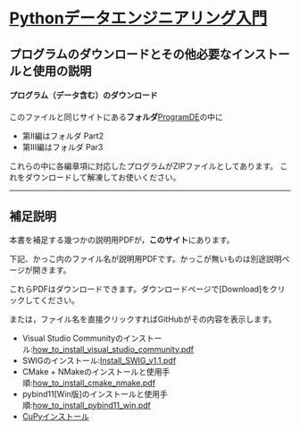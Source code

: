 # [Pythonデータエンジニアリング入門](https://www.ohmsha.co.jp/book/9784274225345/)
## プログラムのダウンロードとその他必要なインストールと使用の説明

#### プログラム（データ含む）のダウンロード
このファイルと同じサイトにある**フォルダ**[ProgramDE](./ProgramDE)の中に
- 第II編はフォルダ Part2
- 第III編はフォルダ Par3

これらの中に各編章項に対応したプログラムがZIPファイルとしてあります。
これをダウンロードして解凍してお使いください。

-----------------------------------------------------------------------------
## 補足説明


本書を補足する幾つかの説明用PDFが，**このサイト**にあります。

下記、かっこ内のファイル名が説明用PDFです。かっこが無いものは別途説明ページが開きます。

これらPDFはダウンロードできます。ダウンロードページで[Download]をクリックしてください。

または，ファイル名を直接クリックすればGitHubがその内容を表示します。

- Visual Studio Communityのインストール:[how_to_install_visual_studio_community.pdf](./how_to_install_visual_studio_community.pdf)
- SWIGのインストール:[Install_SWIG_v1.1.pdf](./Install_SWIG_v1.1.pdf)
- CMake + NMakeのインストールと使用手順:[how_to_install_cmake_nmake.pdf](./how_to_install_cmake_nmake.pdf)
- pybind11[Win版]のインストールと使用手順:[how_to_install_pybind11_win.pdf](./how_to_install_pybind11_win.pdf)
- [CuPyインストール](./InstallCuPy.md)